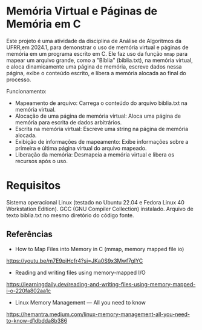 # Memória Virtual e Páginas de Memória em C

Este projeto é uma atividade da disciplina de Análise de Algoritmos da UFRR,em 2024.1, para demonstrar o uso de memória virtual e páginas de memória em um programa escrito em C. Ele faz uso da função `mmap` para mapear um arquivo grande, como a "Bíblia" (biblia.txt), na memória virtual, e aloca dinamicamente uma página de memória, escreve dados nessa página, exibe o conteúdo escrito, e libera a memória alocada ao final do processo.


Funcionamento: 
* Mapeamento de arquivo: Carrega o conteúdo do arquivo biblia.txt na memória virtual.
* Alocação de uma página de memória virtual: Aloca uma página de memória para escrita de dados arbitrários.
* Escrita na memória virtual: Escreve uma string na página de memória alocada.
* Exibição de informações de mapeamento: Exibe informações sobre a primeira e última página virtual do arquivo mapeado.
* Liberação da memória: Desmapeia a memória virtual e libera os recursos após o uso.
 
 # Requisitos

 Sistema operacional Linux (testado no Ubuntu 22.04 e Fedora Linux 40 Workstation Edition).
 GCC (GNU Compiler Collection) instalado.
 Arquivo de texto biblia.txt no mesmo diretório do código fonte.

## Referências
* How to Map Files into Memory in C (mmap, memory mapped file io)
 
https://youtu.be/m7E9piHcfr4?si=JKa0S9x3Mwf7gIYC
* Reading and writing files using memory-mapped I/O

https://learningdaily.dev/reading-and-writing-files-using-memory-mapped-i-o-220fa802aa1c
* Linux Memory Management — All you need to know

https://hemantra.medium.com/linux-memory-management-all-you-need-to-know-d1dbdda8b386
